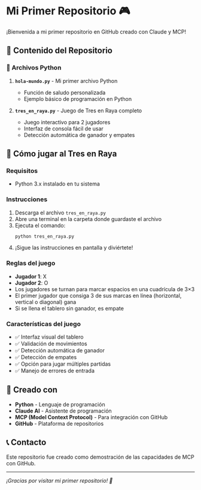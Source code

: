 # Mi Primer Repositorio 🎮

¡Bienvenida a mi primer repositorio en GitHub creado con Claude y MCP!

## 📁 Contenido del Repositorio

### 🐍 Archivos Python

1. **`hola-mundo.py`** - Mi primer archivo Python
   - Función de saludo personalizada
   - Ejemplo básico de programación en Python

2. **`tres_en_raya.py`** - Juego de Tres en Raya completo
   - Juego interactivo para 2 jugadores
   - Interfaz de consola fácil de usar
   - Detección automática de ganador y empates

## 🎯 Cómo jugar al Tres en Raya

### Requisitos
- Python 3.x instalado en tu sistema

### Instrucciones
1. Descarga el archivo `tres_en_raya.py`
2. Abre una terminal en la carpeta donde guardaste el archivo
3. Ejecuta el comando:
   ```bash
   python tres_en_raya.py
   ```
4. ¡Sigue las instrucciones en pantalla y diviértete!

### Reglas del juego
- **Jugador 1**: X
- **Jugador 2**: O
- Los jugadores se turnan para marcar espacios en una cuadrícula de 3×3
- El primer jugador que consiga 3 de sus marcas en línea (horizontal, vertical o diagonal) gana
- Si se llena el tablero sin ganador, es empate

### Características del juego
- ✅ Interfaz visual del tablero
- ✅ Validación de movimientos
- ✅ Detección automática de ganador
- ✅ Detección de empates
- ✅ Opción para jugar múltiples partidas
- ✅ Manejo de errores de entrada

## 🚀 Creado con

- **Python** - Lenguaje de programación
- **Claude AI** - Asistente de programación
- **MCP (Model Context Protocol)** - Para integración con GitHub
- **GitHub** - Plataforma de repositorios

## 📞 Contacto

Este repositorio fue creado como demostración de las capacidades de MCP con GitHub.

---

*¡Gracias por visitar mi primer repositorio! 🎉*
